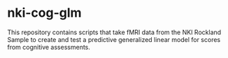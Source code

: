# nki-cog-glm
This repository contains scripts that take fMRI data from the NKI Rockland Sample to create and test a predictive generalized linear model for scores from cognitive assessments.
